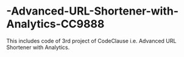 # -Advanced-URL-Shortener-with-Analytics-CC9888
This includes code of 3rd project of CodeClause i.e. Advanced URL Shortener with Analytics.
